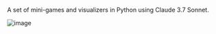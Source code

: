 A set of mini-games and visualizers in Python using Claude 3.7 Sonnet.

![image](https://github.com/user-attachments/assets/6dddc5b8-ccdd-4829-b493-cd7909c448fc)

